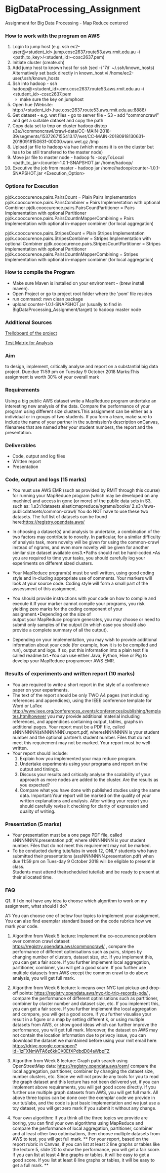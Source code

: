 # BigDataProcessing_Assignment
Assignment for Big Data Processing - Map Reduce centered 

### How to work with the program on AWS
1. Login to jump host (e.g. ssh ec2-user@<student_id>.jump.cosc2637.route53.aws.rmit.edu.au -i <path_to_key>/<student_id>-cosc2637.pem)
2. Initiate cluster (create.sh)
3. Add jump host to known host for ssh (sed -i '7d' ~/.ssh/known_hosts)
    Alternatively set back directly in known_host vi /home/ec2-user/.ssh/known_hosts   
4. Ssh into hadoop - ssh hadoop@<student_id>.emr.cosc2637.route53.aws.rmit.edu.au -i <student_id>-cosc2637.pem
    - make sure the key on jumphost
5. Open hue (Website: http://<student_id>.hue.cosc2637.route53.aws.rmit.edu.au:8888)
6. Get dataset - e.g. wet files - go to server file - S3 - add “commoncrawl” and get a suitable dataset and copy the path 
7. Copy data set to tmp on cluster
hadoop distcp s3a://commoncrawl/crawl-data/CC-MAIN-2018-39/segments/1537267155413.17/wet/CC-MAIN-20180918130631-20180918150631-00000.warc.wet.gz /tmp
8. Upload jar file to hadoop via hue (which means it is on the cluster but has to be still transfered to the master node)
9. Move jar file to master node - hadoop fs -copyToLocal <path_to_jar>/counter-1.0.1-SNAPSHOT.jar /home/hadoop/ 
10. Executive the job from master - hadoop jar /home/hadoop/counter-1.0.1-SNAPSHOT.jar <Execution_Option> <path to dataset> <number of mappers>

### Options for Execution
pjdk.cooccurence.pairs.PairsCount = Plain Pairs Implementation
pjdk.cooccurence.pairs.PairsCombiner = Pairs Implementation with optional Combiner
pjdk.cooccurence.pairs.PairsCountPartitioner = Pairs Implementation with optional Partitioner
pjdk.cooccurence.pairs.PairsCountInMapperCombining = Pairs Implementation with optional in-mapper combiner (for local aggregation)

pjdk.cooccurence.pairs.StripesCount = Plain Stripes Implementation
pjdk.cooccurence.pairs.StripesCombiner = Stripes Implementation with optional Combiner
pjdk.cooccurence.pairs.StripesCountPartitioner = Stripes Implementation with optional Partitioner
pjdk.cooccurence.pairs.PairsCountInMapperCombining = Stripes Implementation with optional in-mapper combiner (for local aggregation)

### How to compile the Program 
- Make sure Maven is installed on your environment - (brew install maven). 
- Open Project or go to project root folder where the 'pom' file resides
- run command: mvn clean package
- upload counter-1.0.1-SNAPSHOT.jar (usually to find in BigDataProcessing_Assignment/target) to hadoop master node

### Additional Sources
[Trelloboard of the project](https://trello.com/b/YUgGpREg)

[Test Matrix for Analysis](https://docs.google.com/spreadsheets/d/15L-Alyr0IGbKzOgYffi7iBOomBxnTuQdqfJTmyYDDlE/edit?usp=sharing)

### Aim
to design, implement, critically analyse and report on a substantial big data project.
Due:due 11:59 pm on Tuesday 9 October 2018
Marks:This assignment is worth 30% of your overall mark

### Requirements
Using a big public AWS dataset write a MapReduce program undertake an interesting new analysis of the data. 
Compare the performance of your program using different size clusters.This assignment can be either as a individual or
 in groups of two students.  If you form a team, make sure to include the name of your partner in the submission’s 
 description onCanvas, filenames that are named after your student numbers, the report and the presentation.

### Deliverables
- Code, output and log files
- Written report
- Presentation

### Code, output and logs (15 marks)
- You must use AWS EMR (such as provided by RMIT through this course) for running your MapReduce program 
(which may be developed on any machine) and access in gone (or more) of the public data sets in S3, 
such as:
1.s3://datasets.elasticmapreduce/ngrams/books/ 
2.s3://aws-publicdatasets/common-crawl/ 
You do NOT have to use these two datasets. 
The full list of datasets can be found here:https://registry.opendata.aws/
- In choosing a dataset(s) and analysis to undertake, a combination of the two factors may contribute to novelty. 
In particular, for a similar difficulty of analysis task, more novelty will be given for using the common-crawl instead of 
ngrams, and even more novelty will be given for another similar size dataset available ons3.•Paths should not be 
hard-coded.•As you are required to time your tasks, you should carefully log your experiments on different sized clusters.

- Your MapReduce program(s) must be well written, using good coding style and in-cluding appropriate use of comments. 
 Your markers will look at your source code. Coding style will form a small part of the assessment of this assignment. 
- You should provide instructions with your code on how to compile and execute it.If your marker cannot compile your
programs, you risk yielding zero marks for the coding component of your assignment.•Depending  on  the  size  of  
output  your  MapReduce  program  generates,  you  may choose or need to submit only samples of the output 
(in which case you should also provide a complete summary of all the output).
- Depending on your implementation, you may wish to provide additional information about your code 
(for example, how it is to be compiled and run), output and logs. If so, put this information into a plain text file called 
readme.txt.•You can use either Java, Python, Hive or Pig to develop your MapReduce programover AWS EMR.

### Results of experiments and written report (10 marks)
- You are required to write a short report in the style of a conference paper on your experiments.
- The text of the report should be only TWO A4 pages (not including references and appendices), using the IEEE conference 
template for Word or LaTex http://www.ieee.org/conferences_events/conferences/publishing/templates.htmlhowever you may 
provide additional material including references, and appendices containing output, tables, graphs in additional pages. 
Your report must be a PDF file, called sNNNNNNN(sNNNNNNN).report.pdf, wheresNNNNNNN is your student number and the optional 
partner’s student number.  Files that do not meet this requirement may not be marked. Your report must be well-written.
- Your report should include:
    1. Explain how you implemented your map reduce program.
    2. Undertake experiments using your programs and report on the output and timings.
    3. Discuss your results and critically analyse the scalability of your approach as more nodes are added to the cluster. 
    Are the results as you expected? 
    4. Compare what you have done with published studies using the same data.
Important:Your report will be marked on the quality of your written explanations and analysis. 
After writing your report you should carefully revise it checking for clarity of expression and quality of writing.
 
### Presentation (5 marks)
- Your presentation must be a one page PDF file, called sNNNNNNN.presentation.pdf, 
where sNNNNNNN is your student number. Files that do not meet this requirement may not be marked. 
- To be conducted during tute/labs in week 12, ONLY students who have submitted their presentations 
(assNNNNNNN.presentation.pdf) when due 11:59 pm on Tues-day 9 October 2018 will be eligible to present in class.  
Students must attend theirscheduled tute/lab and be ready to present at their allocated time.

### FAQ
Q1. If I do not have any idea to choose which algorithm to work on my assignment, what should I do?
 
A1: You can choose one of below four topics to implement your assignment. You can also find exemplar standard based on the code rubrics how we mark your code.
 
1. Algorithm from Week 5 lecture: Implement the co-occurrence problem over common crawl dataset: 
https://registry.opendata.aws/commoncrawl/ , 
compare the performance of different optimisations such as pairs, stripes by changing number of clusters, 
dataset size, etc. If you implement this, you can get a fair score. If you further implement local aggregation, 
partitioner, combiner, you will get a good score.  If you further use multiple datasets from AWS except the common 
crawl to do above analysis, you will get full mark.

2. Algorithm from Week 6 lecture: k-means over NYC taxi pickup and drop-off points: 
https://registry.opendata.aws/nyc-tlc-trip-records-pds/ , 
compare the performance of different optimisations such as partitioner, combiner by cluster number and dataset size, etc. 
If you implement this, you can get a fair score. If you further implement the local aggregation and compare, you will 
get a good score. If you further visualise your result in a figure or a map by setting different k, or using multiple 
datasets from AWS, or show good ideas which can further improve the performance, you will get full mark. Moreover, the 
dataset on AWS may not contain the location information due to privacy issue, you can download the dataset we maintained 
before using your rmit email here: https://drive.google.com/open?id=1zFXNmWFA6z6kkCX0EfXPdbdD84aWbpFZ 

3. Algorithm from Week 8 lecture: Graph path search using OpenStreetMap data: https://registry.opendata.aws/osm/ 
compare the local aggregation, partitioner, combiner by changing the dataset size, number clusters, etc. 
Since we will not provide any tools for you to read the graph dataset and this lecture has not been delivered yet, 
if you can implement above requirements, you will get good score directly. If you further use multiple graph datasets 
from AWS, you will get full mark.
All above three topics can be done over the exemplar code we provide in our tut/labs, and the code is just basic 
implementation and we just use a toy dataset, you will get zero mark if you submit it without any change.
4. Your own algorithm: If you think all the three topics we provide are boring, you can find your own algorithms 
using MapReduce and compare the performance of local aggregation, partitioner, combiner and at least other two 
optimisations, then choose multiple datasets from AWS to test, you will get full mark.
**
For your report, based on the report rubric in Canvas, if you can list at least 2 line graphs or tables like the 
lecture 5, slide 20 to show the performance, you will get a fair score. If you can list at least 4 line graphs or tables, 
it will be easy to get a good score. If you list at least 8 line graphs or tables, it will be easy to get a full mark.
**
 
  
